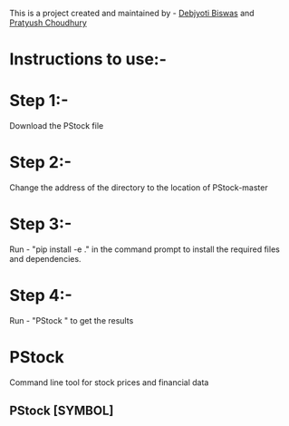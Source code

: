 This is a project created and maintained by - 
[Debjyoti Biswas](https://www.linkedin.com/in/debjyotibiswas125/) and</br> 
[Pratyush Choudhury](https://www.linkedin.com/in/pratyushchoudhury/)


# Instructions to use:-

# Step 1:-
Download the PStock file
# Step 2:-
Change the address of the directory to the location of PStock-master
# Step 3:- 
Run - "pip install -e ." in the command prompt to install the required files and dependencies. 
# Step 4:-
Run - "PStock <NASDAQ name of the stock>" to get the results

# PStock
Command line tool for stock prices and financial data

## PStock [SYMBOL]
